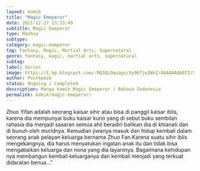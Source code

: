 ```yaml
---
layout: komik
title: "Magic Emeperor"
date: 2021-12-27 13:23:49
subtitle: Magic Emeperor
type: Manhua
subtype: 
category: magic-emeperor
tag: Fantasy, Magic, Martial Arts, Supernatural
genre: fantasy, magic, martial arts, supernatural
subtag: 
label: Series
image: https://1.bp.blogspot.com/-MQ3QL0quago/Xy967jeZWnI/AAAAAAAABTI/Vs7D101CCXkJybMV_vJrx0tvbEoegHaYACLcBGAsYHQ/s72-c/Magic-Emperor.jpg
author: Postkomik
status: Ongoing / Completed
description: Manga Komik Magic Emeperor | Bahasa Indonesia
permalink: komik/magic-emeperor/
---
```


Zhuo Yifan adalah seorang kaisar sihir atau bisa di panggil kaisar iblis, karena dia mempunyai buku kaisar kuno yang di sebut buku sembilan rahasia dia menjadi sasaran semua ahli beradiri bahkan dia di khianati dan di bunuh oleh muridnya. Kemudian jiwanya masuk dan hidup kembali dalam seorang anak pelayan keluarga bernama Zhuo Fan.Karena suatu sihir iblis mengekangnya, dia harus menyatukan ingatan anak itu dan tidak bisa mengabaikan keluarga dan nona yang dia layaninya. Bagaimana kehidupan nya membangun kembali keluarganya dan kembali menjadi yang terkuat didaratan benua…”
